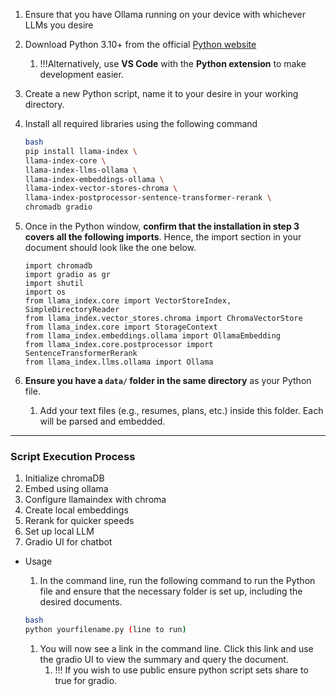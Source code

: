 1. Ensure that you have Ollama running on your device with whichever LLMs you desire
2. Download Python 3.10+ from the official [Python website](https://www.python.org/downloads/)
    1. !!!Alternatively, use **VS Code** with the **Python extension** to make development easier.
3. Create a new Python script, name it to your desire in your working directory.
4. Install all required libraries using the following command
    
    ```bash
    bash
    pip install llama-index \
    llama-index-core \
    llama-index-llms-ollama \
    llama-index-embeddings-ollama \
    llama-index-vector-stores-chroma \
    llama-index-postprocessor-sentence-transformer-rerank \
    chromadb gradio
    ```
    
5. Once in the Python window, **confirm that the installation in step 3 covers all the following imports**. Hence, the import section in your document should look like the one below.
    
    ```
    import chromadb
    import gradio as gr
    import shutil
    import os
    from llama_index.core import VectorStoreIndex, SimpleDirectoryReader
    from llama_index.vector_stores.chroma import ChromaVectorStore
    from llama_index.core import StorageContext
    from llama_index.embeddings.ollama import OllamaEmbedding
    from llama_index.core.postprocessor import SentenceTransformerRerank
    from llama_index.llms.ollama import Ollama
    ```
    
6. **Ensure you have a `data/` folder in the same directory** as your Python file.
    1. Add your text files (e.g., resumes, plans, etc.) inside this folder. Each will be parsed and embedded.

---

### Script Execution Process

1. Initialize chromaDB 
2. Embed using ollama
3. Configure llamaindex with chroma
4. Create local embeddings
5. Rerank for quicker speeds
6. Set up local LLM 
7. Gradio UI for chatbot
- Usage
    1. In the command line, run the following command to run the Python file and ensure that the necessary folder is set up, including the desired documents. 
    
    ```bash
    bash
    python yourfilename.py (line to run)
    ```
    
    1. You will now see a link in the command line. Click this link and use the gradio UI to view the summary and query the document. 
        1. !!! If you wish to use public ensure python script sets share to true for gradio.
